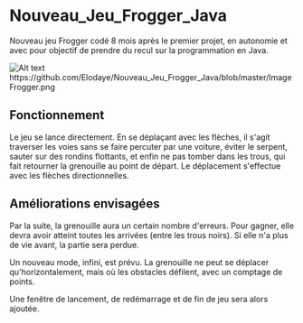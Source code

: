 # Nouveau_Jeu_Frogger_Java

Nouveau jeu Frogger codé 8 mois après le premier projet, en autonomie et avec pour objectif de prendre du recul sur la programmation en Java. 

<img src="[/path/to/img.jpg](https://github.com/Elodaye/Nouveau_Jeu_Frogger_Java/blob/master/ImageFrogger.png)" alt="Alt text" title="Jeu de Frogger">
https://github.com/Elodaye/Nouveau_Jeu_Frogger_Java/blob/master/ImageFrogger.png

## Fonctionnement 

Le jeu se lance directement. En se déplaçant avec les flèches, il s'agit traverser les voies sans se faire percuter par une voiture, éviter le serpent, sauter sur des rondins flottants, et enfin ne pas tomber dans les trous, qui fait retourner la grenouille au point de départ. 
Le déplacement s'effectue avec les flèches directionnelles. 


## Améliorations envisagées

Par la suite, la grenouille aura un certain nombre d'erreurs. Pour gagner, elle devra avoir atteint toutes les arrivées (entre les trous noirs). Si elle n'a plus de vie avant, la partie sera perdue. 




Un nouveau mode, infini, est prévu. 
La grenouille ne peut se déplacer qu'horizontalement, mais où les obstacles défilent, avec un comptage de points. 

Une fenêtre de lancement, de redémarrage et de fin de jeu sera alors ajoutée. 
